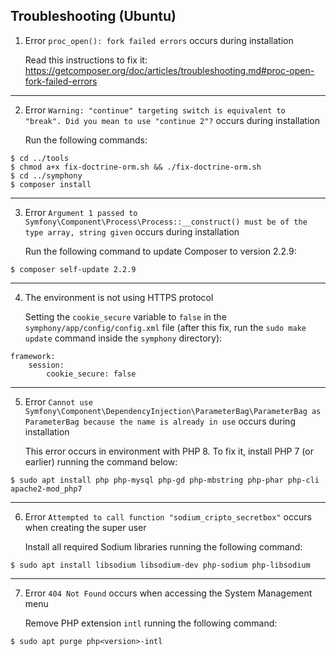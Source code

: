 Troubleshooting (Ubuntu)
------------------------

1. Error `proc_open(): fork failed errors` occurs during installation

   Read this instructions to fix it: https://getcomposer.org/doc/articles/troubleshooting.md#proc-open-fork-failed-errors

---

2. Error `Warning: "continue" targeting switch is equivalent to "break". Did you mean to use "continue 2"?` occurs during installation

   Run the following commands:

```
$ cd ../tools
$ chmod a+x fix-doctrine-orm.sh && ./fix-doctrine-orm.sh
$ cd ../symphony
$ composer install
```

---

3. Error `Argument 1 passed to Symfony\Component\Process\Process::__construct() must be of the type array, string given` occurs during installation

   Run the following command to update Composer to version 2.2.9:

```
$ composer self-update 2.2.9
```

---

4. The environment is not using HTTPS protocol

   Setting the `cookie_secure` variable to `false` in the `symphony/app/config/config.xml` file (after this fix, run the `sudo make update` command inside the `symphony` directory):

```
framework:
    session:
        cookie_secure: false
```

---

5. Error `Cannot use Symfony\Component\DependencyInjection\ParameterBag\ParameterBag as ParameterBag because the name is already in use` occurs during installation

   This error occurs in environment with PHP 8. To fix it, install PHP 7 (or earlier) running the command below:

```
$ sudo apt install php php-mysql php-gd php-mbstring php-phar php-cli apache2-mod_php7
```

---

6. Error `Attempted to call function "sodium_cripto_secretbox"` occurs when creating the super user

   Install all required Sodium libraries running the following command:

```
$ sudo apt install libsodium libsodium-dev php-sodium php-libsodium
```

---

7. Error `404 Not Found` occurs when accessing the System Management menu

   Remove PHP extension `intl` running the following command:

```
$ sudo apt purge php<version>-intl
```